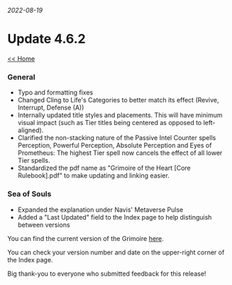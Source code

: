 _2022-08-19_
# Update 4.6.2

[<< Home](https://grimoireofheart.github.io)

### General
* Typo and formatting fixes
* Changed Cling to Life's Categories to better match its effect (Revive, Interrupt, Defense (A))
* Internally updated title styles and placements. This will have minimum visual impact (such as Tier titles being centered as opposed to left-aligned). 
* Clarified the non-stacking nature of the Passive Intel Counter spells Perception, Powerful Perception, Absolute Perception and Eyes of Prometheus: The highest Tier spell now cancels the effect of all lower Tier spells. 
* Standardized the pdf name as "Grimoire of the Heart [Core Rulebook].pdf" to make updating and linking easier. 

### Sea of Souls 
* Expanded the explanation under Navis' Metaverse Pulse
* Added a "Last Updated" field to the Index page to help distinguish between versions

You can find the current version of the Grimoire [here](https://github.com/grimoireofheart/grimoireofheart.github.io/raw/main/Resources/Grimoire%20of%20the%20Heart%20[Core%20Rulebook].pdf).

You can check your version number and date on the upper-right corner of the Index page.

Big thank-you to everyone who submitted feedback for this release!